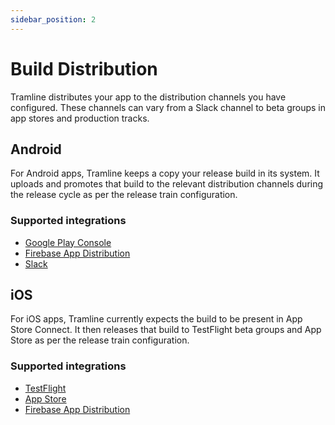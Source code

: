 ```yaml
---
sidebar_position: 2
---
```


# Build Distribution

Tramline distributes your app to the distribution channels you have configured. These channels can vary from a Slack channel to beta groups in app stores and production tracks.

## Android

For Android apps, Tramline keeps a copy your release build in its system. It uploads and promotes that build to the relevant distribution channels during the release cycle as per the release train configuration.

### Supported integrations

- [Google Play Console](play_store)
- [Firebase App Distribution](firebase)
- [Slack](slack)

## iOS

For iOS apps, Tramline currently expects the build to be present in App Store Connect. It then releases that build to TestFlight beta groups and App Store as per the release train configuration.

### Supported integrations

- [TestFlight](testflight)
- [App Store](app_store)
- [Firebase App Distribution](firebase)
